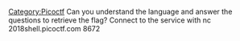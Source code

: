 [Category:Picoctf](/Category:Picoctf "wikilink") Can you understand the
language and answer the questions to retrieve the flag? Connect to the
service with nc 2018shell.picoctf.com 8672